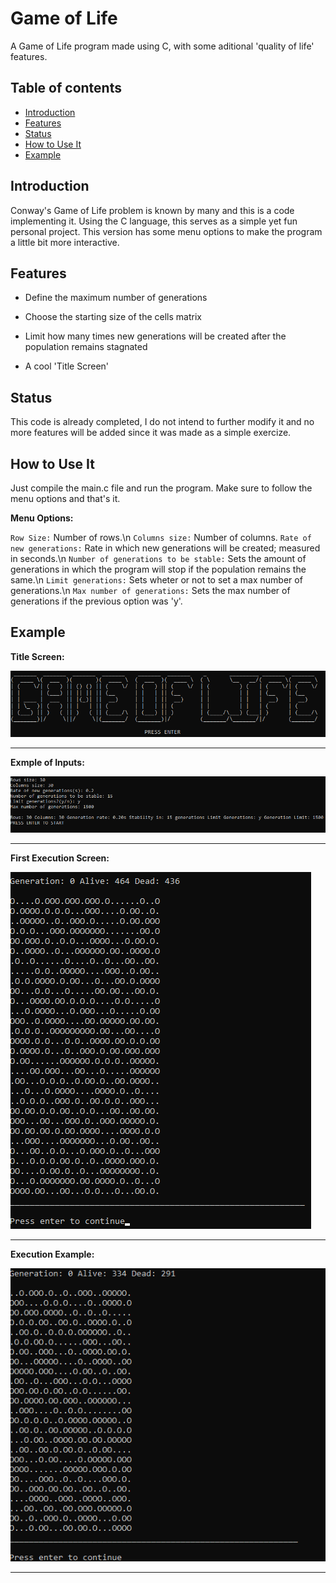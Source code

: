 # Game of Life

A Game of Life program made using C, with some aditional 'quality of life' features.

## Table of contents
* [Introduction](#introduction)
* [Features](#features)
* [Status](#status)
* [How to Use It](#how-to-use-it)
* [Example](#example)

## Introduction

Conway's Game of Life problem is known by many and this is a code implementing it. Using the C language, this serves as a simple yet fun personal project. This version has some menu options to make the program a little bit more interactive.

## Features

- Define the maximum number of generations
* Choose the starting size of the cells matrix
+ Limit how many times new generations will be created after the population remains stagnated
- A cool 'Title Screen'

## Status

This code is already completed, I do not intend to further modify it and no more features will be added since it was made as a simple exercize.

## How to Use It

Just compile the main.c file and run the program. Make sure to follow the menu options and that's it.

**Menu Options:**

`Row Size:` Number of rows.\n
`Columns size:` Number of columns.
`Rate of new generations:` Rate in which new generations will be created; measured in seconds.\n
`Number of generations to be stable:` Sets the amount of generations in which the program will stop if the population remains the same.\n
`Limit generations:` Sets wheter or not to set a max number of generations.\n
`Max number of generations:` Sets the max number of generations if the previous option was 'y'.

## Example

**Title Screen:**

![Title Screen made using ASCII](./examples/TitleScreen.png)

___________________________________

**Exmple of Inputs:**

![Input example](./examples/InputExample.png)

___________________________________


**First Execution Screen:**

![First Execution Screen](./examples/FirstScreen.png)

___________________________________

**Execution Example:**

![Execution Example](./examples/example.gif)

___________________________________
